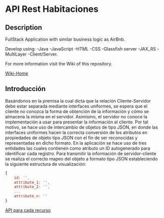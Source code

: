 # API Rest Habitaciones
## Description
FullStack Application with similar business logic as AirBnb. 

Develop using:
-Java
-JavaScript
-HTML
-CSS
-Glassfish server
-JAX_RS
-MultiLayer
-Client/Server.

For more information visit the Wiki of this repository.

[Wiki-Home](https://github.com/Uniandes-ISIS2603-backup/201710-habitaciones_01/wiki) 

## Introducción
Basándonos en la premisa la cual dicta que la relación Cliente-Servidor debe estar separada mediante interfaces uniformes, se espera que el cliente no conozca la forma de obtención de la información y cómo se almacena la misma en el servidor. Asimismo, el servidor no conoce la implementación a usar para presentar la información al cliente. Por tal motivo, se hace uso de intercambio de objetos de tipo JSON, en donde las interfaces uniformes hacen la correcta conversión de los atributos en propiedades de objeto tipo JSON con el fin de ser reconocidas y representadas en dicho formato. 
En la aplicación se hace uso de tres entidades las cuales contienen como atributo un ID autogenerado para identificar cada registro.
Para transmitir la información de servidor-cliente se realiza el correcto mapeo del objeto a formato tipo JSON estableciendo la siguiente estructura de visualización:
 
```javascript
{
    id: '',
    attribute_1: '',
    attribute_2: '',
    ...
    attribute_n: ''
}
```

[API para cada recurso](https://github.com/Uniandes-isis2603/habitaciones_01/wiki/Dise%C3%B1o%20API%20Rest#api-recursos) 
